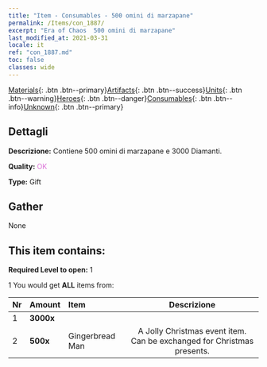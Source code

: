```yaml
---
title: "Item - Consumables - 500 omini di marzapane"
permalink: /Items/con_1887/
excerpt: "Era of Chaos  500 omini di marzapane"
last_modified_at: 2021-03-31
locale: it
ref: "con_1887.md"
toc: false
classes: wide
---
```

 [Materials](/it/Items/){: .btn .btn--primary}[Artifacts](/it/Items/Artifacts/){: .btn .btn--success}[Units](/it/Items/Units/){: .btn .btn--warning}[Heroes](/it/Items/Heroes/){: .btn .btn--danger}[Consumables](/it/Items/Consumables/){: .btn .btn--info}[Unknown](/it/Items/Unknown/){: .btn .btn--primary}

## Dettagli
 **Descrizione:** Contiene 500 omini di marzapane e 3000 Diamanti.

 **Quality:** <span style="color: #DA70D6">OK</span>

 **Type:** Gift

## Gather

  None

## This item contains:

 **Required Level to open:** 1

 1 You would get **ALL** items  from:

  | Nr | Amount |     Item    | Descrizione |
  |:---|:-------|:------------|:-----------:|
  | 1 |  **3000x** | <i class="fas fa-gem"/> |  | 
  | 2 |  **500x** | Gingerbread Man | A Jolly Christmas event item. Can be exchanged for Christmas presents.  | 
